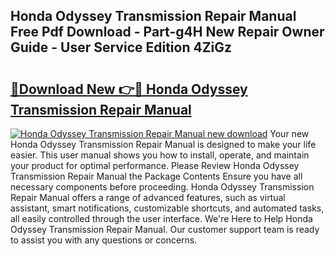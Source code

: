 ## Honda Odyssey Transmission Repair Manual Free Pdf Download - Part-g4H New Repair Owner Guide - User Service Edition 4ZiGz

# <h2><a href="http://bc63061.oget.top/?id=Honda+Odyssey+Transmission+Repair+Manual">🔗Download New 👉🔴 Honda Odyssey Transmission Repair Manual</a></h2>

[![Honda Odyssey Transmission Repair Manual new download](https://i.imgur.com/5g1atiW.png)](http://bc63061.oget.top/?id=Honda+Odyssey+Transmission+Repair+Manual)
Your new Honda Odyssey Transmission Repair Manual is designed to make your life easier. This user manual shows you how to install, operate, and maintain your product for optimal performance. Please Review Honda Odyssey Transmission Repair Manual the Package Contents Ensure you have all necessary components before proceeding. Honda Odyssey Transmission Repair Manual offers a range of advanced features, such as virtual assistant, smart notifications, customizable shortcuts, and automated tasks, all easily controlled through the user interface. We're Here to Help Honda Odyssey Transmission Repair Manual. Our customer support team is ready to assist you with any questions or concerns.
